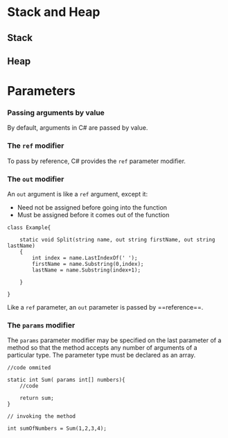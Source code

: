 # Stack and Heap

## Stack

## Heap


# Parameters

### Passing  arguments by  value
By default, arguments in C# are passed by value.

### The `ref` modifier
To pass by reference, C# provides the `ref` parameter modifier.

### The `out` modifier
An `out` argument is like a `ref` argument, except it:

- Need not be assigned before going into the function
- Must be assigned before it comes out of the function

```
class Example{

	static void Split(string name, out string firstName, out string lastName)
	{
		int index = name.LastIndexOf(' ');
		firstName = name.Substring(0,index);
		lastName = name.Substring(index+1);
	
	}

}

```

Like a `ref` parameter, an `out` parameter is passed by ==reference==.


### The  `params` modifier
The `params` parameter modifier may be specified on the last parameter of a method so that the method accepts any number of arguments of a particular type. The parameter type must be declared as an array.

```
//code ommited

static int Sum( params int[] numbers){
	//code
	
	return sum;
}

// invoking the method

int sumOfNumbers = Sum(1,2,3,4);

```